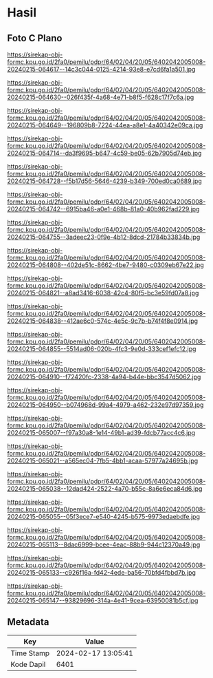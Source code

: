 # Hasil

## Foto C Plano

https://sirekap-obj-formc.kpu.go.id/2fa0/pemilu/pdpr/64/02/04/20/05/6402042005008-20240215-064617--14c3c044-0125-4214-93e8-e7cd6fa1a501.jpg

https://sirekap-obj-formc.kpu.go.id/2fa0/pemilu/pdpr/64/02/04/20/05/6402042005008-20240215-064630--026f435f-4a68-4e71-b8f5-f628c17f7c6a.jpg

https://sirekap-obj-formc.kpu.go.id/2fa0/pemilu/pdpr/64/02/04/20/05/6402042005008-20240215-064649--196809b8-7224-44ea-a8e1-4a40342e09ca.jpg

https://sirekap-obj-formc.kpu.go.id/2fa0/pemilu/pdpr/64/02/04/20/05/6402042005008-20240215-064714--da3f9695-b647-4c59-be05-62b7905d74eb.jpg

https://sirekap-obj-formc.kpu.go.id/2fa0/pemilu/pdpr/64/02/04/20/05/6402042005008-20240215-064728--f5b17d56-5646-4239-b349-700ed0ca0689.jpg

https://sirekap-obj-formc.kpu.go.id/2fa0/pemilu/pdpr/64/02/04/20/05/6402042005008-20240215-064742--6915ba46-a0e1-468b-81a0-40b962fad229.jpg

https://sirekap-obj-formc.kpu.go.id/2fa0/pemilu/pdpr/64/02/04/20/05/6402042005008-20240215-064755--3adeec23-0f9e-4b12-8dcd-21784b33834b.jpg

https://sirekap-obj-formc.kpu.go.id/2fa0/pemilu/pdpr/64/02/04/20/05/6402042005008-20240215-064808--402de51c-8662-4be7-9480-c0309eb67e22.jpg

https://sirekap-obj-formc.kpu.go.id/2fa0/pemilu/pdpr/64/02/04/20/05/6402042005008-20240215-064821--a8ad3416-6038-42c4-80f5-bc3e59fd07a8.jpg

https://sirekap-obj-formc.kpu.go.id/2fa0/pemilu/pdpr/64/02/04/20/05/6402042005008-20240215-064838--412ae6c0-574c-4e5c-9c7b-b74f4f8e0914.jpg

https://sirekap-obj-formc.kpu.go.id/2fa0/pemilu/pdpr/64/02/04/20/05/6402042005008-20240215-064855--5514ad06-020b-4fc3-9e0d-333cef1efc12.jpg

https://sirekap-obj-formc.kpu.go.id/2fa0/pemilu/pdpr/64/02/04/20/05/6402042005008-20240215-064910--f72420fc-2338-4a94-b44e-bbc3547d5062.jpg

https://sirekap-obj-formc.kpu.go.id/2fa0/pemilu/pdpr/64/02/04/20/05/6402042005008-20240215-064950--b074968d-99a4-4979-a462-232e97d97359.jpg

https://sirekap-obj-formc.kpu.go.id/2fa0/pemilu/pdpr/64/02/04/20/05/6402042005008-20240215-065007--f97a30a8-1e14-49b1-ad39-fdcb77acc4c6.jpg

https://sirekap-obj-formc.kpu.go.id/2fa0/pemilu/pdpr/64/02/04/20/05/6402042005008-20240215-065021--a565ec04-7fb5-4bb1-acaa-57977a24695b.jpg

https://sirekap-obj-formc.kpu.go.id/2fa0/pemilu/pdpr/64/02/04/20/05/6402042005008-20240215-065038--12dad424-2522-4a70-b55c-8a6e6eca84d6.jpg

https://sirekap-obj-formc.kpu.go.id/2fa0/pemilu/pdpr/64/02/04/20/05/6402042005008-20240215-065055--05f3ece7-e540-4245-b575-9973edaebdfe.jpg

https://sirekap-obj-formc.kpu.go.id/2fa0/pemilu/pdpr/64/02/04/20/05/6402042005008-20240215-065113--8dac6999-bcee-4eac-88b9-944c12370a49.jpg

https://sirekap-obj-formc.kpu.go.id/2fa0/pemilu/pdpr/64/02/04/20/05/6402042005008-20240215-065133--c926f16a-fd42-4ede-ba56-70bfd4fbbd7b.jpg

https://sirekap-obj-formc.kpu.go.id/2fa0/pemilu/pdpr/64/02/04/20/05/6402042005008-20240215-065147--93829696-314a-4e41-9cea-63950081b5cf.jpg


## Metadata

| Key        | Value               |
| ---------- | ------------------- |
| Time Stamp | 2024-02-17 13:05:41 |
| Kode Dapil | 6401                |



